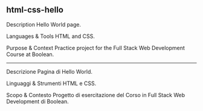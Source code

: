 html-css-hello
---
Description
Hello World page.

Languages & Tools
HTML and CSS.

Purpose & Context
Practice project for the Full Stack Web Development Course at Boolean.

---

Descrizione
Pagina di Hello World.

Linguaggi & Strumenti
HTML e CSS.

Scopo & Contesto
Progetto di esercitazione del Corso in Full Stack Web Development di Boolean.
